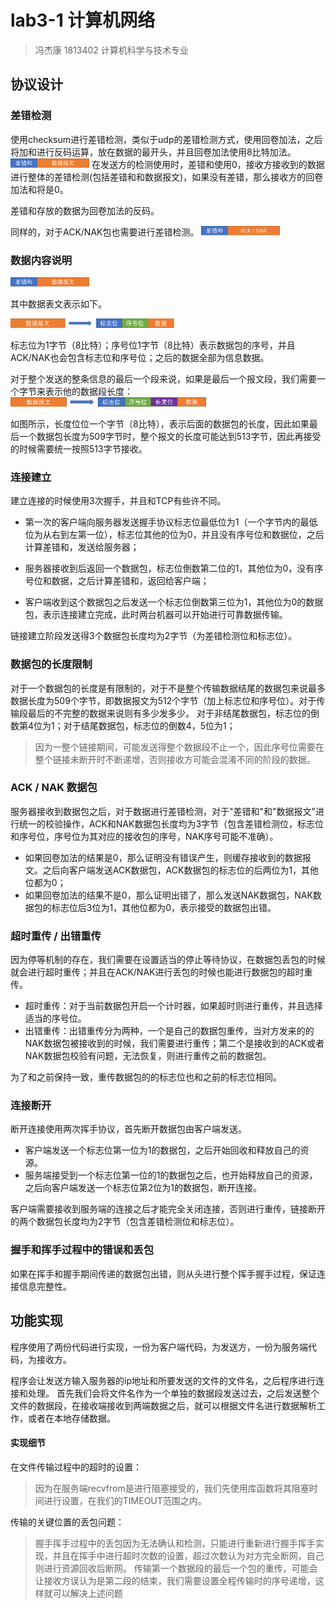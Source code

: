 # lab3-1 计算机网络
>冯杰康 1813402 计算机科学与技术专业
## 协议设计 

### 差错检测
   使用checksum进行差错检测，类似于udp的差错检测方式，使用回卷加法，之后将加和进行反码运算，放在数据的最开头，并且回卷加法使用8比特加法。
   <img src="./1.png" height=15>
   在发送方的检测使用时，差错和使用0，接收方接收到的数据进行整体的差错检测(包括差错和和数据报文)，如果没有差错，那么接收方的回卷加法和将是0。

   差错和存放的数据为回卷加法的反码。

   同样的，对于ACK/NAK包也需要进行差错检测。
   <img src="./2.png" height=15>

### 数据内容说明
   <img src="./1.png" height=15>

   其中数据表文表示如下。

   <img src="./3.png" height=15>

   标志位为1字节（8比特）；序号位1字节（8比特）表示数据包的序号，并且ACK/NAK也会包含标志位和序号位；之后的数据全部为信息数据。

   对于整个发送的整条信息的最后一个段来说，如果是最后一个报文段，我们需要一个字节来表示他的数据段长度：
   <img src="./4.png" height=15>
   
   如图所示，长度位位一个字节（8比特），表示后面的数据包的长度，因此如果最后一个数据包长度为509字节时，整个报文的长度可能达到513字节，因此再接受的时候需要统一按照513字节接收。
   
### 连接建立
   建立连接的时候使用3次握手，并且和TCP有些许不同。
   - 第一次的客户端向服务器发送握手协议标志位最低位为1（一个字节内的最低位为从右到左第一位），标志位其他的位为0，并且没有序号位和数据位，之后计算差错和，发送给服务器；
  
   - 服务器接收到后返回一个数据包，标志位倒数第二位的1，其他位为0，没有序号位和数据，之后计算差错和，返回给客户端；
   - 客户端收到这个数据包之后发送一个标志位倒数第三位为1，其他位为0的数据包，表示连接建立完成，此时两台机器可以开始进行可靠数据传输。

   链接建立阶段发送得3个数据包长度均为2字节（为差错检测位和标志位）。   

### 数据包的长度限制

对于一个数据包的长度是有限制的，对于不是整个传输数据结尾的数据包来说最多数据长度为509个字节，即数据报文为512个字节（加上标志位和序号位）。对于传输段最后的不完整的数据来说则有多少发多少。
对于非结尾数据包，标志位的倒数第4位为1；对于结尾数据包，标志位的倒数4，5位为1；

>因为一整个链接期间，可能发送得整个数据段不止一个，因此序号位需要在整个链接未断开时不断递增，否则接收方可能会混淆不同的阶段的数据。

### ACK / NAK 数据包

服务器接收到数据包之后，对于数据进行差错检测，对于"差错和"和"数据报文"进行统一的校验操作，ACK和NAK数据包长度均为3字节（包含差错检测位，标志位和序号位，序号位为其对应的接收包的序号，NAK序号可能不准确）。

- 如果回卷加法的结果是0，那么证明没有错误产生，则缓存接收到的数据报文。之后向客户端发送ACK数据包，ACK数据包的标志位的后两位为1，其他位都为0；
- 如果回卷加法的结果不是0，那么证明出错了，那么发送NAK数据包，NAK数据包的标志位后3位为1，其他位都为0，表示接受的数据包出错。

### 超时重传 / 出错重传
   因为停等机制的存在，我们需要在设置适当的停止等待协议，在数据包丢包的时候就会进行超时重传；并且在ACK/NAK进行丢包的时候也能进行数据包的超时重传。
   
   - 超时重传：对于当前数据包开启一个计时器，如果超时则进行重传，并且选择适当的序号位。
   - 出错重传：出错重传分为两种，一个是自己的数据包重传，当对方发来的的NAK数据包被接收到的时候，我们需要进行重传；第二个是接收到的ACK或者NAK数据包校验有问题，无法恢复，则进行重传之前的数据包。
   
   为了和之前保持一致，重传数据包的的标志位也和之前的标志位相同。

### 连接断开
   断开连接使用两次挥手协议，首先断开数据包由客户端发送。
   - 客户端发送一个标志位第一位为1的数据包，之后开始回收和释放自己的资源。
   - 服务端接受到一个标志位第一位的1的数据包之后，也开始释放自己的资源，之后向客户端发送一个标志位第2位为1的数据包，断开连接。

   客户端需要接收到服务端的连接之后才能完全关闭连接，否则进行重传，链接断开的两个数据包长度均为2字节（包含差错检测位和标志位）。

### 握手和挥手过程中的错误和丢包

如果在挥手和握手期间传递的数据包出错，则从头进行整个挥手握手过程，保证连接信息完整性。


## 功能实现

程序使用了两份代码进行实现，一份为客户端代码，为发送方，一份为服务端代码，为接收方。

程序会让发送方输入服务器的ip地址和所要发送的文件的文件名，之后程序进行连接和处理。
首先我们会将文件名作为一个单独的数据段发送过去，之后发送整个文件的数据段，在接收端接收到两端数据之后，就可以根据文件名进行数据解析工作，或者在本地存储数据。

#### 实现细节

在文件传输过程中的超时的设置：
>因为在服务端recvfrom是进行阻塞接受的，我们先使用库函数将其阻塞时间进行设置，在我们的TIMEOUT范围之内。


传输的关键位置的丢包问题：
>握手挥手过程中的丢包因为无法确认和检测，只能进行重新进行握手挥手实现，并且在挥手中进行超时次数的设置，超过次数认为对方完全断网，自己则进行资源回收后断网。
传输第一个数据段的最后一个包的重传，可能会让接收方误认为是第二段的结束，我们需要设置全程传输时的序号递增，这样就可以解决上述问题
